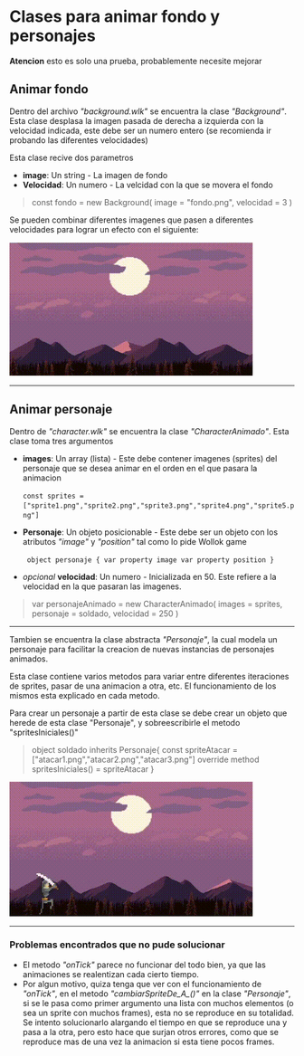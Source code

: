 # Clases para animar fondo y personajes

**Atencion** esto es solo una prueba, probablemente necesite mejorar 

## Animar fondo

Dentro del archivo *"background.wlk"* se encuentra la clase *"Background"*. 
Esta clase desplasa la imagen pasada de derecha a izquierda con la velocidad indicada, este debe ser un numero entero (se recomienda ir probando las diferentes velocidades)

Esta clase recive dos parametros

- **image**: Un string - La imagen de fondo
- **Velocidad**: Un numero - La velcidad con la que se movera el fondo

>const fondo = new Background( image = "fondo.png", velocidad = 3 )

Se pueden combinar diferentes imagenes que pasen a diferentes velocidades para lograr un efecto con el siguiente:

![fondo muestra](Assets/fondMuestra.gif)



___

## Animar personaje

Dentro de *"character.wlk"* se encuentra la clase *"CharacterAnimado"*.
Esta clase toma tres argumentos

- **images**: Un array (lista) - Este debe contener imagenes (sprites) del personaje que se desea animar en el orden en el que pasara la animacion

    `const sprites = ["sprite1.png","sprite2.png","sprite3.png","sprite4.png","sprite5.png"]`
- **Personaje**: Un objeto posicionable - Este debe ser un objeto con los atributos *"image"* y *"position"* tal como lo pide Wollok game 

    ` object personaje {
   var property image
   var property position
 }`

 - *opcional* **velocidad**: Un numero - Inicializada en 50. Este refiere a la velocidad en la que pasaran las imagenes.

> var personajeAnimado = new CharacterAnimado(
			images = sprites, 
			personaje = soldado,
			velocidad = 250
		)

___

Tambien se encuentra la clase abstracta *"Personaje"*, la cual modela un personaje para facilitar la creacion de nuevas instancias de personajes animados.

Esta clase contiene varios metodos para variar entre diferentes iteraciones de sprites, pasar de una animacion a otra, etc. El funcionamiento de los mismos esta explicado en cada metodo.

Para crear un personaje a partir de esta clase se debe crear un objeto que herede de esta clase "Personaje", y sobreescribirle el metodo "spritesIniciales()"

>object soldado inherits Personaje{
	const spriteAtacar = ["atacar1.png","atacar2.png","atacar3.png"]
	override method spritesIniciales() = spriteAtacar
}


![Personaje animado muestra](Assets/personajeAnimadoMuestra.gif)

___

### Problemas encontrados que no pude solucionar
- El metodo *"onTick"* parece no funcionar del todo bien, ya que las animaciones se realentizan cada cierto tiempo.
- Por algun motivo, quiza tenga que ver con el funcionamiento de *"onTick"*, en el metodo *"cambiarSpriteDe_A_()"* en la clase *"Personaje"*, si se le pasa como primer argumento una lista con muchos elementos (o sea un sprite con muchos frames), esta no se reproduce en su totalidad. Se intento solucionarlo alargando el tiempo en que se reproduce una y pasa a la otra, pero esto hace que surjan otros errores, como que se reproduce mas de una vez la animacion si esta tiene pocos frames.



